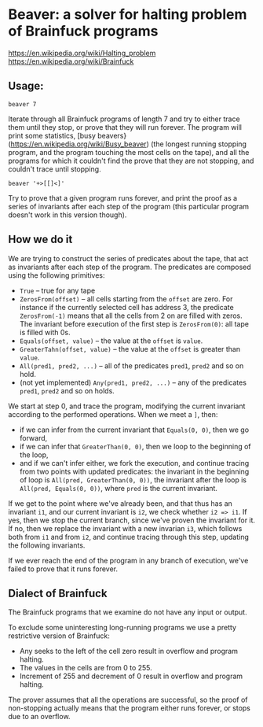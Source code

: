 # Beaver: a solver for halting problem of Brainfuck programs

<https://en.wikipedia.org/wiki/Halting_problem>
<https://en.wikipedia.org/wiki/Brainfuck>

## Usage:

    beaver 7

Iterate through all Brainfuck programs of length 7 and try to either trace them until they stop, or prove that they will run forever. The program will print some statistics, [busy beavers}(https://en.wikipedia.org/wiki/Busy_beaver) (the longest running stopping program, and the program touching the most cells on the tape), and all the programs for which it couldn't find the prove that they are not stopping, and couldn't trace until stopping.

    beaver '+>[[]<]'

Try to prove that a given program runs forever, and print the proof as a series of invariants after each step of the program (this particular program doesn't work in this version though).

## How we do it

We are trying to construct the series of predicates about the tape, that act as invariants after each step of the program. The predicates are composed using the following primitives:

* `True` – true for any tape
* `ZerosFrom(offset)` – all cells starting from the `offset` are zero. For instance if the currently selected cell has address 3, the predicate `ZerosFrom(-1)` means that all the cells from 2 on are filled with zeros. The invariant before execution of the first step is `ZerosFrom(0)`: all tape is filled with 0s.
* `Equals(offset, value)` – the value at the `offset` is `value`.
* `GreaterTahn(offset, value)` – the value at the `offset` is greater than `value`.
* `All(pred1, pred2, ...)` – all of the predicates `pred1`, `pred2` and so on hold.
* (not yet implemented) `Any(pred1, pred2, ...)` – any of the predicates `pred1`, `pred2` and so on holds.

We start at step 0, and trace the program, modifying the current invariant according to the performed operations. When we meet a `]`, then:
- if we can infer from the current invariant that `Equals(0, 0)`, then we go forward,
- if we can infer that `GreaterThan(0, 0)`, then we loop to the beginning of the loop,
- and if we can't infer either, we fork the execution, and continue tracing from two points with updated predicates: the invariant in the beginning of loop is `All(pred, GreaterThan(0, 0))`, the invariant after the loop is `All(pred, Equals(0, 0))`, where `pred` is the current invariant.

If we get to the point where we've already been, and that thus has an invariant `i1`, and our current invariant is `i2`, we check whether `i2 => i1`. If yes, then we stop the current branch, since we've proven the invariant for it. If no, then we replace the invariant with a new invarian `i3`, which follows both from `i1` and from `i2`, and continue tracing through this step, updating the following invariants.

If we ever reach the end of the program in any branch of execution, we've failed to prove that it runs forever.

## Dialect of Brainfuck

The Brainfuck programs that we examine do not have any input or output.

To exclude some uninteresting long-running programs we use a pretty restrictive version of Brainfuck:

* Any seeks to the left of the cell zero result in overflow and program halting.
* The values in the cells are from 0 to 255.
* Increment of 255 and decrement of 0 result in overflow and program halting.

The prover assumes that all the operations are successful, so the proof of non-stopping actually means that the program either runs forever, or stops due to an overflow. 